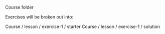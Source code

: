 Course folder

Exercises will be broken out into: 

Course / lesson / exercise-1 / starter
Course / lesson / exercise-1 / solution
